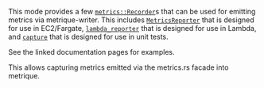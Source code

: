 This mode provides a few [`metrics::Recorder`]s that can be used for emitting metrics
via metrique-writer. This includes [`MetricsReporter`]  that is designed for use in EC2/Fargate,
[`lambda_reporter`] that is designed for use in Lambda, and [`capture`] that is
designed for use in unit tests.

See the linked documentation pages for examples.

This allows capturing metrics emitted via the metrics.rs facade into metrique.

[`metrics::Recorder`]: metrics_024::Recorder
[`MetricsReporter`]: crate::MetricReporter
[`lambda_reporter`]: crate::lambda_reporter
[`capture`]: crate::capture